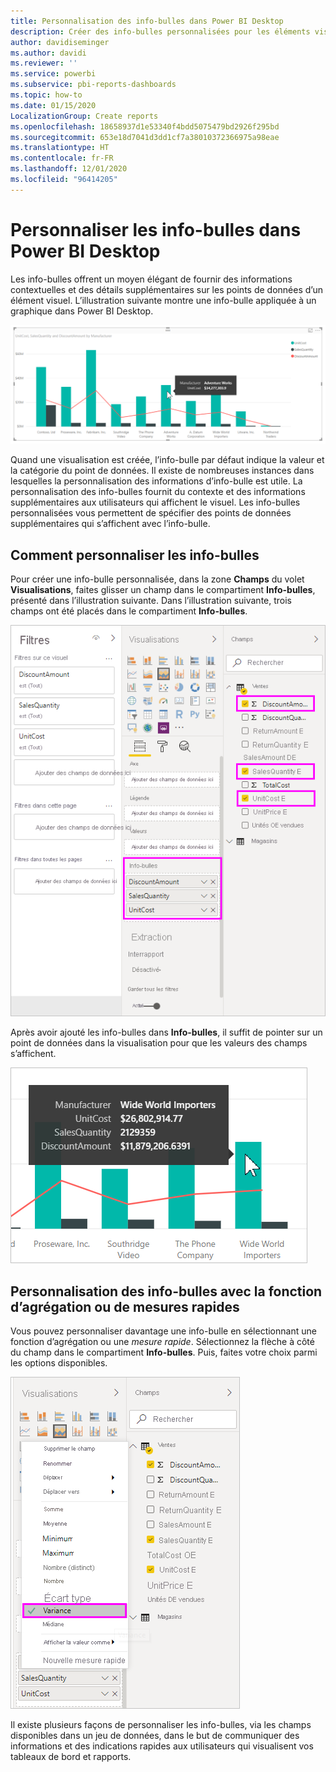 ```yaml
---
title: Personnalisation des info-bulles dans Power BI Desktop
description: Créer des info-bulles personnalisées pour les éléments visuels par glisser-déplacer
author: davidiseminger
ms.author: davidi
ms.reviewer: ''
ms.service: powerbi
ms.subservice: pbi-reports-dashboards
ms.topic: how-to
ms.date: 01/15/2020
LocalizationGroup: Create reports
ms.openlocfilehash: 18658937d1e53340f4bdd5075479bd2926f295bd
ms.sourcegitcommit: 653e18d7041d3dd1cf7a38010372366975a98eae
ms.translationtype: HT
ms.contentlocale: fr-FR
ms.lasthandoff: 12/01/2020
ms.locfileid: "96414205"
---
```

# <a name="customize-tooltips-in-power-bi-desktop"></a>Personnaliser les info-bulles dans Power BI Desktop

Les info-bulles offrent un moyen élégant de fournir des informations contextuelles et des détails supplémentaires sur les points de données d’un élément visuel. L’illustration suivante montre une info-bulle appliquée à un graphique dans Power BI Desktop.

![Info-bulle par défaut](media/desktop-custom-tooltips/custom-tooltips-1.png)

Quand une visualisation est créée, l’info-bulle par défaut indique la valeur et la catégorie du point de données. Il existe de nombreuses instances dans lesquelles la personnalisation des informations d’info-bulle est utile. La personnalisation des info-bulles fournit du contexte et des informations supplémentaires aux utilisateurs qui affichent le visuel. Les info-bulles personnalisées vous permettent de spécifier des points de données supplémentaires qui s’affichent avec l’info-bulle.

## <a name="how-to-customize-tooltips"></a>Comment personnaliser les info-bulles

Pour créer une info-bulle personnalisée, dans la zone **Champs** du volet **Visualisations**, faites glisser un champ dans le compartiment **Info-bulles**, présenté dans l’illustration suivante. Dans l’illustration suivante, trois champs ont été placés dans le compartiment **Info-bulles**.

![Ajout de champs d’info-bulle](media/desktop-custom-tooltips/custom-tooltips-2.png)

Après avoir ajouté les info-bulles dans **Info-bulles**, il suffit de pointer sur un point de données dans la visualisation pour que les valeurs des champs s’affichent.

![Info-bulle personnalisée](media/desktop-custom-tooltips/custom-tooltips-3.png)

## <a name="customizing-tooltips-with-aggregation-or-quick-measures"></a>Personnalisation des info-bulles avec la fonction d’agrégation ou de mesures rapides

Vous pouvez personnaliser davantage une info-bulle en sélectionnant une fonction d’agrégation ou une *mesure rapide*. Sélectionnez la flèche à côté du champ dans le compartiment **Info-bulles**. Puis, faites votre choix parmi les options disponibles.

![Info-bulle avec mesure rapide](media/desktop-custom-tooltips/custom-tooltips-4.png)

Il existe plusieurs façons de personnaliser les info-bulles, via les champs disponibles dans un jeu de données, dans le but de communiquer des informations et des indications rapides aux utilisateurs qui visualisent vos tableaux de bord et rapports.
